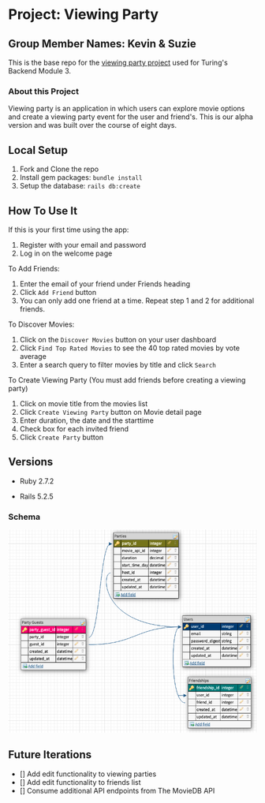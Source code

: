 # Project: Viewing Party
## Group Member Names: Kevin & Suzie

This is the base repo for the [viewing party project](https://backend.turing.io/module3/projects/viewing_party) used for Turing's Backend Module 3.

### About this Project

Viewing party is an application in which users can explore movie options and create a viewing party event for the user and friend's. This is our alpha version and was built over the course of eight days. 

## Local Setup

1. Fork and Clone the repo
2. Install gem packages: `bundle install`
3. Setup the database: `rails db:create`

## How To Use It 
If this is your first time using the app: 
1. Register with your email and password 
2. Log in on the welcome page 

To Add Friends: 
1. Enter the email of your friend under Friends heading
2. Click `Add Friend` button
3. You can only add one friend at a time. Repeat step 1 and 2 for additional friends. 

To Discover Movies: 
1. Click on the `Discover Movies` button on your user dashboard 
2. Click `Find Top Rated Movies` to see the 40 top rated movies by vote average 
3. Enter a search query to filter movies by title and click `Search` 

To Create Viewing Party
(You must add friends before creating a viewing party)
1. Click on movie title from the movies list
2. Click `Create Viewing Party` button on Movie detail page
3. Enter duration, the date and the starttime 
4. Check box for each invited friend 
5. Click `Create Party` button 

## Versions

- Ruby 2.7.2

- Rails 5.2.5

### Schema 
![alt text](./21_M3-viewing-party-schema.png "Schema Diagram")

## Future Iterations 
- [] Add edit functionality to viewing parties 
- [] Add edit functionality to friends list 
- [] Consume additional API endpoints from The MovieDB API

